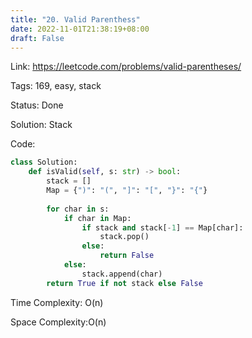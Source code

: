 ```yaml
---
title: "20. Valid Parenthess"
date: 2022-11-01T21:38:19+08:00
draft: False
---
```


Link: https://leetcode.com/problems/valid-parentheses/

Tags: 169, easy, stack

Status: Done


Solution: Stack

Code:
```python
class Solution:
    def isValid(self, s: str) -> bool:
        stack = []
        Map = {")": "(", "]": "[", "}": "{"}
        
        for char in s:
            if char in Map:
                if stack and stack[-1] == Map[char]:
                    stack.pop()
                else:
                    return False
            else:
                stack.append(char)
        return True if not stack else False
```

Time Complexity: O(n)

Space Complexity:O(n)